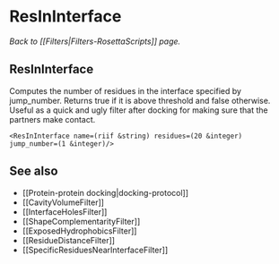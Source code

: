 # ResInInterface
*Back to [[Filters|Filters-RosettaScripts]] page.*
## ResInInterface

Computes the number of residues in the interface specified by jump\_number.  Returns true if it is above threshold and false otherwise. Useful as a quick and ugly filter after docking for making sure that the partners make contact.

```
<ResInInterface name=(riif &string) residues=(20 &integer) jump_number=(1 &integer)/>
```

## See also

* [[Protein-protein docking|docking-protocol]]
* [[CavityVolumeFilter]]
* [[InterfaceHolesFilter]]
* [[ShapeComplementarityFilter]]
* [[ExposedHydrophobicsFilter]]
* [[ResidueDistanceFilter]]
* [[SpecificResiduesNearInterfaceFilter]]
